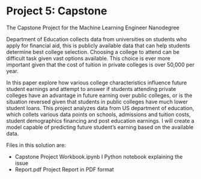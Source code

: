 # Project 5: Capstone

The Capstone Project for the Machine Learning Engineer Nanodegree 

Department of Education collects data from universities on students who apply for financial aid, this is publicly available data that can help students determine best college selection.  Choosing a college to attend can be difficult task given vast options available. This choice is ever more important given that the cost of tuition in private colleges is over 50,000 per year. 

In this paper explore how various college characteristics influence future student earnings and attempt to answer if students attending private colleges have an advantage in future earning over public colleges, or is the situation reversed given that students in public colleges have much lower student loans.
This project analyzes data from US department of education, which collets various data points on schools, admissions and tuition costs, student demographics financing and post education earnings. I will create a model capable of predicting future student’s earning based on the available data. 

Files in this solution are:
* Capstone Project Workbook.ipynb I Python notebook explaining the issue
* Report.pdf Project Report in PDF format

